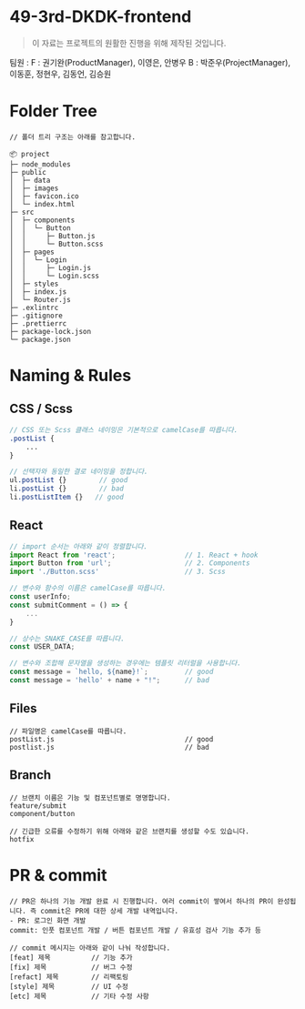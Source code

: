 # 49-3rd-DKDK-frontend

> 이 자료는 프로젝트의 원활한 진행을 위해 제작된 것입니다.

팀원 : F : 권기완(ProductManager), 이영은, 안병우 B : 박준우(ProjectManager), 이동훈, 정현우, 김동언, 김승원

# Folder Tree

```
// 폴더 트리 구조는 아래를 참고합니다.

📦 project
├─ node_modules
├─ public
│  ├─ data
│  ├─ images
│  ├─ favicon.ico
│  └─ index.html
├─ src
│  ├─ components
│  │  └─ Button
│  │     ├─ Button.js
│  │     └─ Button.scss
│  ├─ pages
│  │  └─ Login
│  │     ├─ Login.js
│  │     └─ Login.scss
│  ├─ styles
│  ├─ index.js
│  └─ Router.js
├─ .exlintrc
├─ .gitignore
├─ .prettierrc
├─ package-lock.json
└─ package.json
```

# Naming & Rules

## CSS / Scss

```scss
// CSS 또는 Scss 클래스 네이밍은 기본적으로 camelCase를 따릅니다.
.postList {
	...
}

// 선택자와 동일한 결로 네이밍을 정합니다.
ul.postList {}        // good
li.postList {}        // bad
li.postListItem {}   // good
```

## React

```jsx
// import 순서는 아래와 같이 정렬합니다.
import React from 'react';                 // 1. React + hook
import Button from 'url';                  // 2. Components
import './Button.scss'                     // 3. Scss

// 변수와 함수의 이름은 camelCase를 따릅니다.
const userInfo;
const submitComment = () => {
	...
}

// 상수는 SNAKE_CASE를 따릅니다.
const USER_DATA;

// 변수와 조합해 문자열을 생성하는 경우에는 템플릿 리터럴을 사용합니다.
const message = `hello, ${name}!`;         // good
const message = 'hello' + name + "!";      // bad
```

## Files

```
// 파일명은 camelCase를 따릅니다.
postList.js                                // good
postlist.js                                // bad
```

## Branch

```
// 브랜치 이름은 기능 및 컴포넌트별로 명명합니다.
feature/submit
component/button

// 긴급한 오류를 수정하기 위해 아래와 같은 브랜치를 생성할 수도 있습니다.
hotfix
```

# PR & commit

```
// PR은 하나의 기능 개발 완료 시 진행합니다. 여러 commit이 쌓여서 하나의 PR이 완성됩니다. 즉 commit은 PR에 대한 상세 개발 내역입니다.
- PR: 로그인 화면 개발
commit: 인풋 컴포넌트 개발 / 버튼 컴포넌트 개발 / 유효성 검사 기능 추가 등

// commit 메시지는 아래와 같이 나눠 작성합니다.
[feat] 제목          // 기능 추가
[fix] 제목           // 버그 수정
[refact] 제목        // 리팩토링
[style] 제목         // UI 수정
[etc] 제목           // 기타 수정 사항
```
